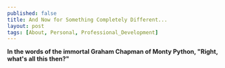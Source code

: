 ```yaml
---
published: false
title: And Now for Something Completely Different...
layout: post
tags: [About, Personal, Professional_Development]
---
```

**In the words of the immortal Graham Chapman of Monty Python, "Right, what's all this then?"**



